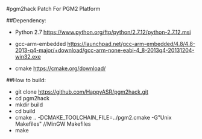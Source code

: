 #pgm2hack
Patch For PGM2 Platform

##Dependency:
- Python 2.7
https://www.python.org/ftp/python/2.7.12/python-2.7.12.msi

- gcc-arm-embedded
https://launchpad.net/gcc-arm-embedded/4.8/4.8-2013-q4-major/+download/gcc-arm-none-eabi-4_8-2013q4-20131204-win32.exe

- cmake
https://cmake.org/download/

##How to build:
- git clone https://github.com/HappyASR/pgm2hack.git
- cd pgm2hack
- mkdir build
- cd build
- cmake .. -DCMAKE_TOOLCHAIN_FILE=../pgm2.cmake -G"Unix Makefiles" //MinGW Makefiles
- make


